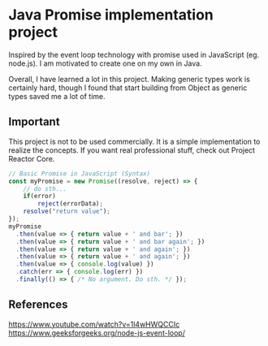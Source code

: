 # Java Promise implementation project
Inspired by the event loop technology with promise used in JavaScript (eg. node.js). 
I am motivated to create one on my own in Java. 

Overall, I have learned a lot in this project. Making generic types work is certainly
hard, though I found that start building from Object as generic types saved me a lot 
of time.

## Important
This project is not to be used commercially. It is a simple implementation to realize
the concepts. If you want real professional stuff, check out Project Reactor Core.

```js
// Basic Promise in JavaScript (Syntax)
const myPromise = new Promise((resolve, reject) => {
    // do sth...
    if(error)
        reject(errorData);
    resolve("return value");
});
myPromise
  .then(value => { return value + ' and bar'; })
  .then(value => { return value + ' and bar again'; })
  .then(value => { return value + ' and again'; })
  .then(value => { return value + ' and again'; })
  .then(value => { console.log(value) })
  .catch(err => { console.log(err) })
  .finally(() => { /* No argument. Do sth. */ });
```

## References
https://www.youtube.com/watch?v=1l4wHWQCCIc
https://www.geeksforgeeks.org/node-js-event-loop/